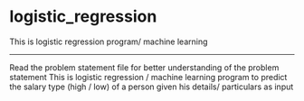 # logistic_regression
This is logistic regression program/ machine learning
*******************************************************
Read the problem statement file for better understanding of the problem statement
This is logistic regression / machine learning program to predict the salary type (high / low) of a person 
given his details/ particulars as input 
